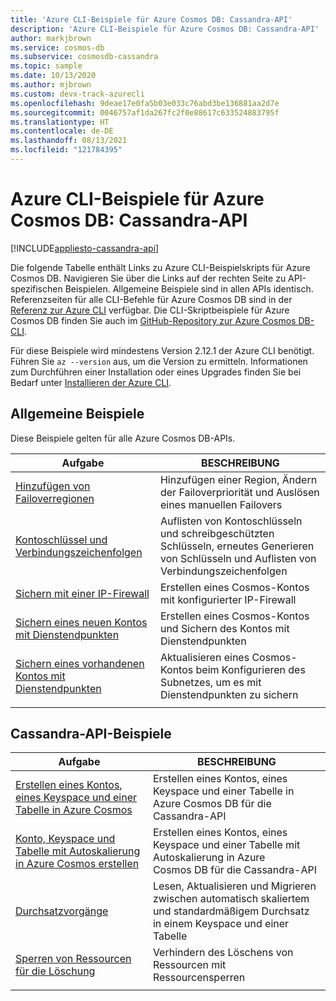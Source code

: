 ```yaml
---
title: 'Azure CLI-Beispiele für Azure Cosmos DB: Cassandra-API'
description: 'Azure CLI-Beispiele für Azure Cosmos DB: Cassandra-API'
author: markjbrown
ms.service: cosmos-db
ms.subservice: cosmosdb-cassandra
ms.topic: sample
ms.date: 10/13/2020
ms.author: mjbrown
ms.custom: devx-track-azurecli
ms.openlocfilehash: 9deae17e0fa5b03e033c76abd3be136881aa2d7e
ms.sourcegitcommit: 0046757af1da267fc2f0e88617c633524883795f
ms.translationtype: HT
ms.contentlocale: de-DE
ms.lasthandoff: 08/13/2021
ms.locfileid: "121784395"
---
```

# <a name="azure-cli-samples-for-azure-cosmos-db-cassandra-api"></a>Azure CLI-Beispiele für Azure Cosmos DB: Cassandra-API
[!INCLUDE[appliesto-cassandra-api](../includes/appliesto-cassandra-api.md)]

Die folgende Tabelle enthält Links zu Azure CLI-Beispielskripts für Azure Cosmos DB. Navigieren Sie über die Links auf der rechten Seite zu API-spezifischen Beispielen. Allgemeine Beispiele sind in allen APIs identisch. Referenzseiten für alle CLI-Befehle für Azure Cosmos DB sind in der [Referenz zur Azure CLI](/cli/azure/cosmosdb) verfügbar. Die CLI-Skriptbeispiele für Azure Cosmos DB finden Sie auch im [GitHub-Repository zur Azure Cosmos DB-CLI](https://github.com/Azure-Samples/azure-cli-samples/tree/master/cosmosdb).

Für diese Beispiele wird mindestens Version 2.12.1 der Azure CLI benötigt. Führen Sie `az --version` aus, um die Version zu ermitteln. Informationen zum Durchführen einer Installation oder eines Upgrades finden Sie bei Bedarf unter [Installieren der Azure CLI](/cli/azure/install-azure-cli).

## <a name="common-samples"></a>Allgemeine Beispiele

Diese Beispiele gelten für alle Azure Cosmos DB-APIs.

|Aufgabe | BESCHREIBUNG |
|---|---|
| [Hinzufügen von Failoverregionen](../scripts/cli/common/regions.md?toc=%2fcli%2fazure%2ftoc.json) | Hinzufügen einer Region, Ändern der Failoverpriorität und Auslösen eines manuellen Failovers|
| [Kontoschlüssel und Verbindungszeichenfolgen](../scripts/cli/common/keys.md?toc=%2fcli%2fazure%2ftoc.json) | Auflisten von Kontoschlüsseln und schreibgeschützten Schlüsseln, erneutes Generieren von Schlüsseln und Auflisten von Verbindungszeichenfolgen|
| [Sichern mit einer IP-Firewall](../scripts/cli/common/ipfirewall.md?toc=%2fcli%2fazure%2ftoc.json)| Erstellen eines Cosmos-Kontos mit konfigurierter IP-Firewall|
| [Sichern eines neuen Kontos mit Dienstendpunkten](../scripts/cli/common/service-endpoints.md?toc=%2fcli%2fazure%2ftoc.json)| Erstellen eines Cosmos-Kontos und Sichern des Kontos mit Dienstendpunkten|
| [Sichern eines vorhandenen Kontos mit Dienstendpunkten](../scripts/cli/common/service-endpoints-ignore-missing-vnet.md?toc=%2fcli%2fazure%2ftoc.json)| Aktualisieren eines Cosmos-Kontos beim Konfigurieren des Subnetzes, um es mit Dienstendpunkten zu sichern|
|||

## <a name="cassandra-api-samples"></a>Cassandra-API-Beispiele

|Aufgabe | BESCHREIBUNG |
|---|---|
| [Erstellen eines Kontos, eines Keyspace und einer Tabelle in Azure Cosmos](../scripts/cli/cassandra/create.md?toc=%2fcli%2fazure%2ftoc.json)| Erstellen eines Kontos, eines Keyspace und einer Tabelle in Azure Cosmos DB für die Cassandra-API |
| [Konto, Keyspace und Tabelle mit Autoskalierung in Azure Cosmos erstellen](../scripts/cli/cassandra/autoscale.md?toc=%2fcli%2fazure%2ftoc.json)| Erstellen eines Kontos, eines Keyspace und einer Tabelle mit Autoskalierung in Azure Cosmos DB für die Cassandra-API |
| [Durchsatzvorgänge](../scripts/cli/cassandra/throughput.md?toc=%2fcli%2fazure%2ftoc.json) | Lesen, Aktualisieren und Migrieren zwischen automatisch skaliertem und standardmäßigem Durchsatz in einem Keyspace und einer Tabelle|
| [Sperren von Ressourcen für die Löschung](../scripts/cli/cassandra/lock.md?toc=%2fcli%2fazure%2ftoc.json)| Verhindern des Löschens von Ressourcen mit Ressourcensperren|
|||
